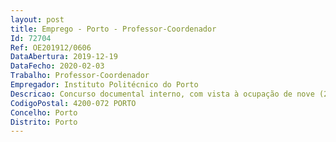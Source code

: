 ```yaml
--- 
layout: post
title: Emprego - Porto - Professor-Coordenador
Id: 72704
Ref: OE201912/0606
DataAbertura: 2019-12-19
DataFecho: 2020-02-03
Trabalho: Professor-Coordenador
Empregador: Instituto Politécnico do Porto
Descricao: Concurso documental interno, com vista à ocupação de nove (2) postos de trabalho, na categoria de professor coordenador, área disciplinar de Engenharia Geotécnica, na modalidade de contrato de trabalho em funções públicas por tempo indeterminado, nos termos do artigo 76.º do Decreto Lei n.º 84 2019 de 28 de junho.Ao professor coordenador competem as funções constantes no n.º 5 do artigo 3.º do Dec lei nº185 81, de 1 de julho, alterado pelo decreto  Lei nº207 2009, de 31 de agosto e pela Lei nº7 2010 de 13 de maio (ECPDESP).
CodigoPostal: 4200-072 PORTO
Concelho: Porto
Distrito: Porto
--- 
```

